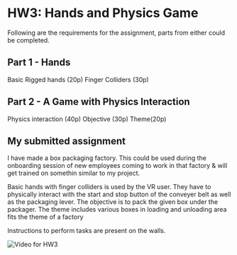 # HW3: Hands and Physics Game
Following are the requirements for the assignment, parts from either could be completed.

## Part 1 - Hands 

Basic Rigged hands (20p)
Finger Colliders (30p)

## Part 2 - A Game with Physics Interaction

Physics interaction (40p)
Objective (30p)
Theme(20p)

## My submitted assignment

I have made a box packaging factory. This could be used during the onboarding session of new employees coming to work in that factory & will get trained on somethin similar to my project.

Basic hands with finger colliders is used by the VR user. They have to physically interact with the start and stop button of the conveyer belt as well as the packaging lever. The objective is to pack the given box under the packager. The theme includes various boxes in loading and unloading area fits the theme of a factory

Instructions to perform tasks are present on the walls.

![Video for HW3](HW3.gif)
